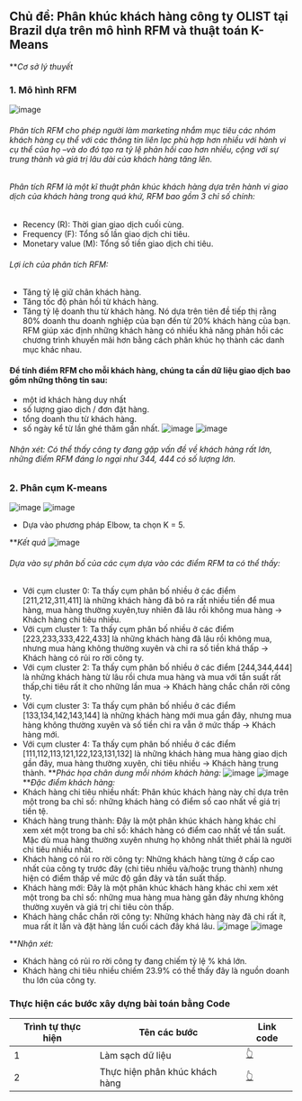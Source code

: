 ## Chủ đề: Phân khúc khách hàng công ty OLIST tại Brazil dựa trên mô hình RFM và thuật toán K-Means 
***Cơ sở lý thuyết*
### 1.	Mô hình RFM
![image](https://github.com/quynguyen6702/Olist_RFM/assets/125745108/4106a8c1-55c8-4d58-9fbe-fa516b443e20)
###### Phân tích RFM cho phép người làm marketing nhắm mục tiêu các nhóm khách hàng cụ thể với các thông tin liên lạc phù hợp hơn nhiều với hành vi cụ thể của họ –và do đó tạo ra tỷ lệ phản hồi cao hơn nhiều, cộng với sự trung thành và giá trị lâu dài của khách hàng tăng lên.
###### Phân tích RFM là một kĩ thuật phân khúc khách hàng dựa trên hành vi giao dịch của khách hàng trong quá khứ, RFM bao gồm 3 chỉ số chính:
-	Recency (R): Thời gian giao dịch cuối cùng.
-	Frequency (F): Tổng số lần giao dịch chi tiêu.
-	Monetary value (M): Tổng số tiền giao dịch chi tiêu.
###### Lợi ích của phân tích RFM:
-	Tăng tỷ lệ giữ chân khách hàng.
-	Tăng tốc độ phản hồi từ khách hàng.
-	Tăng tỷ lệ doanh thu từ khách hàng.
Nó dựa trên tiên đề tiếp thị rằng 80% doanh thu doanh nghiệp của bạn đến từ 20% khách hàng của bạn. RFM giúp xác định những khách hàng có nhiều khả năng phản hồi các chương trình khuyến mãi hơn bằng cách phân khúc họ thành các danh mục khác nhau.

#### Để tính điểm RFM cho mỗi khách hàng, chúng ta cần dữ liệu giao dịch bao gồm những thông tin sau:
- một id khách hàng duy nhất
-	số lượng giao dịch / đơn đặt hàng.
-	tổng doanh thu từ khách hàng.
-	số ngày kể từ lần ghé thăm gần nhất.
![image](https://github.com/quynguyen6702/Olist_RFM/assets/125745108/723cb1f1-950a-4bc1-9d85-aa4db88fa5d5)
![image](https://github.com/quynguyen6702/Olist_RFM/assets/125745108/54b94d6a-0bf7-4ef0-a38e-49589d9ab36b)
###### Nhận xét: Có thể thấy công ty đang gặp vấn đề về khách hàng rất lớn, những điểm RFM đáng lo ngại như 344, 444 có số lượng lớn.

### 2. Phân cụm K-means
![image](https://github.com/quynguyen6702/Olist_RFM/assets/125745108/cc683550-7025-41d2-a332-50fb779e8906)
![image](https://github.com/quynguyen6702/Olist_RFM/assets/125745108/3b069e03-f5c9-45a1-9f75-4cc4898595f8)
- Dựa vào phương pháp Elbow, ta chọn K = 5.

***Kết quả*
![image](https://github.com/quynguyen6702/Olist_RFM/assets/125745108/a41c9fa5-21b8-46ba-8a48-398292e70bd0)
###### Dựa vào sự phân bố của các cụm dựa vào các điểm RFM ta có thể thấy:
-	Với cụm cluster 0: Ta thấy cụm phân bố nhiều ở các điểm [211,212,311,411] là những khách hàng đã bỏ ra rất nhiều tiền để mua hàng, mua hàng thường xuyên,tuy nhiên đã lâu rồi không mua hàng → Khách hàng chi tiêu nhiều.
-	Với cụm cluster 1: Ta thấy cụm phân bố nhiều ở các điểm [223,233,333,422,433] là những khách hàng đã lâu rồi không mua, nhưng mua hàng không thường xuyên và chi ra số tiền khá thấp → Khách hàng có rủi ro rời công ty.
-	Với cụm cluster 2: Ta thấy cụm phân bố nhiều ở các điểm [244,344,444] là những khách hàng từ lâu rồi chưa mua hàng và mua với tần suất rất thấp,chi tiêu rất ít cho những lần mua → Khách hàng chắc chắn rời công ty.
-	Với cụm cluster 3: Ta thấy cụm phân bố nhiều ở các điểm [133,134,142,143,144] là những khách hàng mới mua gần đây, nhưng mua hàng không thường xuyên và số tiền chi ra vẫn ở mức thấp → Khách hàng mới.
-	Với cụm cluster 4: Ta thấy cụm phân bố nhiều ở các điểm [111,112,113,121,122,123,131,132] là những khách hàng mua hàng giao dịch gần đây, mua hàng thường xuyên, chi tiêu nhiều → Khách hàng trung thành.
***Phác họa chân dung mỗi nhóm khách hàng:*
 	![image](https://github.com/quynguyen6702/Olist_RFM/assets/125745108/a6d71044-15e0-464e-a07c-e14d0ad46b9d)
 	![image](https://github.com/quynguyen6702/Olist_RFM/assets/125745108/27c1baa3-544f-4a37-a129-995ad2b118ef)
***Đặc điểm khách hàng:*
-	Khách hàng chi tiêu nhiều nhất: Phân khúc khách hàng này chỉ dựa trên một trong ba chỉ số: những khách hàng có điểm số cao nhất về giá trị tiền tệ. 
-	Khách hàng trung thành: Đây là một phân khúc khách hàng khác chỉ xem xét một trong ba chỉ số: khách hàng có điểm cao nhất về tần suất. Mặc dù mua hàng thường xuyên nhưng họ không nhất thiết phải là người chi tiêu nhiều nhất.
-	Khách hàng có rủi ro rời công ty: Những khách hàng từng ở cấp cao nhất của công ty trước đây (chi tiêu nhiều và/hoặc trung thành) nhưng hiện có điểm thấp về mức độ gần đây và tần suất thấp.
-	Khách hàng mới: Đây là một phân khúc khách hàng khác chỉ xem xét một trong ba chỉ số: những mua hàng mua hàng gần đây nhưng không thường xuyên và giá trị chi tiêu còn thấp.
-	Khách hàng chắc chắn rời công ty: Những khách hàng này đã chi rất ít, mua rất ít lần và đặt hàng lần cuối cách đây khá lâu.
![image](https://github.com/quynguyen6702/Olist_RFM/assets/125745108/8c2a978a-9b54-40de-8a01-c9de8982bdbf)
![image](https://github.com/quynguyen6702/Olist_RFM/assets/125745108/00d8debe-e7cb-4cf7-afd2-16fc5ca1b112)


***Nhận xét:*
-	Khách hàng có rủi ro rời công ty đang chiếm tỷ lệ % khá lớn.
-	Khách hàng chi tiêu nhiều chiếm 23.9% có thể thấy đây là nguồn doanh thu lớn của công ty.

### Thực hiện các bước xây dựng bài toán bằng Code
| Trình tự thực hiện | Tên các bước                                                      | Link code                                                    |
| ----- | ------------------------------------------------------------                   | ------------------------------------------------------------ |
| 1     |Làm sạch dữ liệu | [👆](https://drive.google.com/file/d/1eLf7Lqr2u5jzKl6zV8QHhOgzDoOX0Qcr/view?usp=sharing) |
| 2     |Thực hiện phân khúc khách hàng | [👆](https://drive.google.com/file/d/1-kR5OhHNnbfWNFxuBYOiQnN3uTLQK8Py/view?usp=sharing) |
